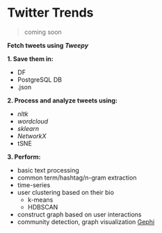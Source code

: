 # Twitter Trends  
> coming soon

**Fetch tweets using _Tweepy_**    

**1. Save them in:**  
  - DF
  - PostgreSQL DB
  - .json

**2. Process and analyze tweets using:**  
  - *nltk*
  - *wordcloud*
  - *sklearn*  
  - *NetworkX*
  - tSNE

**3. Perform:**  
  - basic text processing  
  - common term/hashtag/n-gram extraction  
  - time-series
  - user clustering based on their bio
    - k-means
    - HDBSCAN
  - construct graph based on user interactions  
  - community detection, graph visualization [Gephi](https://gephi.org/)
  

